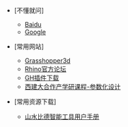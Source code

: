 * [不懂就问]
   * [Baidu](https://www.baidu.com/)
   * [Google](https://www.google.com/)

* [常用网站]
    * [Grasshopper3d](https://www.grasshopper3d.com/)
    * [Rhino官方论坛](https://discourse.mcneel.com/)
    * [GH插件下载](https://www.food4rhino.com/en)
    * [西建大合作产学研课程-参数化设计](https://richiebao.github.io/parametric_design_coding_grasshopper/#/)

* [常用资源下载]
    * <a href="SPI_Tool\Material\山水比德智能工具用户手册.CHM">山水比德智能工具用户手册</a>